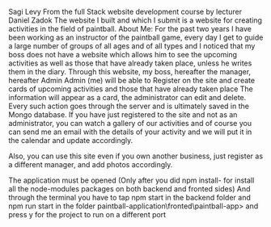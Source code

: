 Sagi Levy
From the full Stack website development course by lecturer Daniel Zadok
The website I built and which I submit is a website for creating activities in the field of paintball.
About Me:
For the past two years I have been working as an instructor of the paintball game, every day I get to guide a large number of groups of all ages and
of all types and I noticed that my boss does not have a website
which allows him to see the upcoming activities as well as those that have already taken place, unless he writes them in the diary.
Through this website, my boss, hereafter the manager, hereafter Admin
Admin (me) will be able to Register on the site and create cards of upcoming activities and those that have already taken place
The information will appear as a card, the administrator can edit and delete.
Every such action goes through the server and is ultimately saved in the Mongo database.
If you have just registered to the site and not as an administrator, you can watch a gallery of our activities
and of course you can send me an email with the details of your activity and we will put it in the calendar and update accordingly.

Also, you can use this site even if you own another business, just register as a different manager, and add photos accordingly.

The application must be opened
(Only after you did
npm install- for install all the node-modules packages on both backend and fronted sides)
And through the terminal you have to tap
npm start in the backend folder
and
npm run start
in the folder
paintball-application\fronted\paintball-app>
and press y for the project to run on a different port
